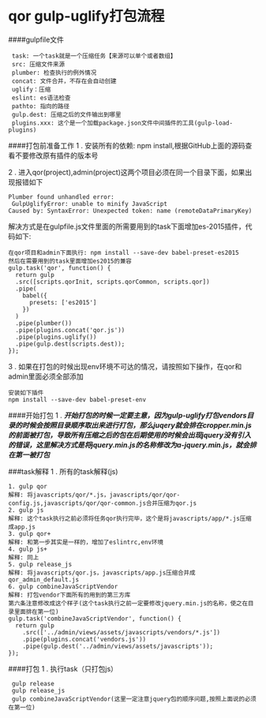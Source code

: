 
# qor gulp-uglify打包流程
####gulpfile文件
```
 task: 一个task就是一个压缩任务【来源可以单个或者数组】
 src: 压缩文件来源
 plumber: 检查执行的例外情况
 concat: 文件合并，不存在会自动创建
 uglify：压缩
 eslint: es语法检查
 pathto: 指向的路径
 gulp.dest: 压缩之后的文件输出到哪里
 plugins.xxx: 这个是一个加载package.json文件中间插件的工具(gulp-load-plugins)
```

####打包前准备工作
1 . 安装所有的依赖: npm install,根据GitHub上面的源码查看不要修改原有插件的版本号

2 . 进入qor(project),admin(project)这两个项目必须在同一个目录下面，如果出现报错如下
```
Plumber found unhandled error:
 GulpUglifyError: unable to minify JavaScript
Caused by: SyntaxError: Unexpected token: name (remoteDataPrimaryKey)
```
解决方式是在gulpfile.js文件里面的所需要用到的task下面增加es-2015插件，代码如下:

```
在qor项目和admin下面执行: npm install --save-dev babel-preset-es2015
然后在需要用到的task里面增加es2015的兼容
gulp.task('qor', function() {
  return gulp
  .src([scripts.qorInit, scripts.qorCommon, scripts.qor])
  .pipe(
    babel({
      presets: ['es2015']
    })
  )
  .pipe(plumber())
  .pipe(plugins.concat('qor.js'))
  .pipe(plugins.uglify())
  .pipe(gulp.dest(scripts.dest));
});
```


3 . 如果在打包的时候出现env环境不可达的情况，请按照如下操作，在qor和admin里面必须全部添加

```
安装如下插件
npm install --save-dev babel-preset-env
```


####开始打包
1 . ***开始打包的时候一定要主意，因为gulp-uglify打包vendors目录的时候会按照目录顺序取出来进行打包，那么juqery就会排在cropper.min.js的前面被打包，导致所有压缩之后的包在后期使用的时候会出现jquery没有引入的错误，这里解决方式是将jquery.min.js的名称修改为a-jquery.min.js，就会排在第一被打包***

###task解释
1 . 所有的task解释(js)
```
1. gulp qor
解释: 将javascripts/qor/*.js，javascripts/qor/qor-config.js,javascripts/qor/qor-common.js合并压缩为qor.js
2. gulp js
解释: 这个task执行之前必须将任务qor执行完毕，这个是将javascripts/app/*.js压缩成app.js
3. gulp qor+
解释: 和第一步其实是一样的，增加了eslintrc,env环境
4. gulp js+
解释: 同上
5. gulp release_js
解释: 将javascripts/qor.js，javascripts/app.js压缩合并成qor_admin_default.js
6. gulp combineJavaScriptVendor
解释: 打包vendor下面所有的用到的第三方库
第六条注意修改成这个样子(这个task执行之前一定要修改jquery.min.js的名称，使之在目录里面排在第一位)
gulp.task('combineJavaScriptVendor', function() {
  return gulp
    .src(['../admin/views/assets/javascripts/vendors/*.js'])
    .pipe(plugins.concat('vendors.js'))
    .pipe(gulp.dest('../admin/views/assets/javascripts'));
});
```

####打包
1 . 执行task（只打包js）
```
 gulp release
 gulp release_js
 gulp combineJavaScriptVendor(这里一定注意jquery包的顺序问题,按照上面说的必须在第一位)
```









